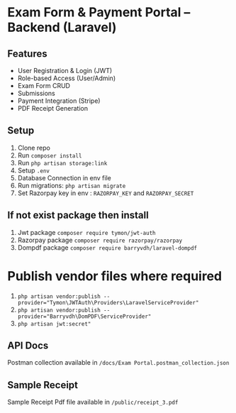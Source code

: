 # Exam Form & Payment Portal – Backend (Laravel)

## Features
- User Registration & Login (JWT)
- Role-based Access (User/Admin)
- Exam Form CRUD
- Submissions
- Payment Integration (Stripe)
- PDF Receipt Generation

## Setup
1. Clone repo
2. Run `composer install`
2. Run `php artisan storage:link`
3. Setup `.env`
4. Database Connection in env file
5. Run migrations: `php artisan migrate`
6. Set Razorpay key in env : `RAZORPAY_KEY` and `RAZORPAY_SECRET`

## If not exist package then install 

1. Jwt package `composer require tymon/jwt-auth` 
2. Razorpay package `composer require razorpay/razorpay` 
3. Dompdf package `composer require barryvdh/laravel-dompdf` 

# Publish vendor files where required

1. `php artisan vendor:publish --provider="Tymon\JWTAuth\Providers\LaravelServiceProvider"` 
2. `php artisan vendor:publish --provider="Barryvdh\DomPDF\ServiceProvider"` 
3. `php artisan jwt:secret"` 

## API Docs
Postman collection available in `/docs/Exam Portal.postman_collection.json`

## Sample Receipt 
Sample Receipt Pdf file available in `/public/receipt_3.pdf`
